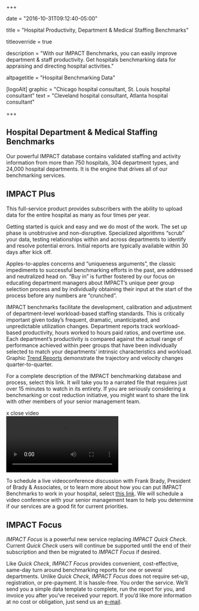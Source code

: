 +++

date = "2016-10-31T09:12:40-05:00"

title = "Hospital Productivity, Department & Medical Staffing Benchmarks"

titleoverride = true

description = "With our IMPACT Benchmarks, you can easily improve department & staff productivity. Get hospitals benchmarking data for appraising and directing hospital activities."

altpagetitle = "Hospital Benchmarking Data"

[logoAlt]
  graphic = "Chicago hospital consultant, St. Louis hospital consultant"
  text = "Cleveland hospital consultant, Atlanta hospital consultant"

+++

## Hospital Department & Medical Staffing Benchmarks

Our powerful IMPACT database contains validated staffing and activity information from more than 750 hospitals, 304 department types, and 24,000 hospital departments. It is the engine that drives all of our benchmarking services.

## IMPACT Plus

This full-service product provides subscribers with the ability to upload data for the entire hospital as many as four times per year.

Getting started is quick and easy and we do most of the work. The set up phase is unobtrusive and non-disruptive. Specialized algorithms “scrub” your data, testing relationships within and across departments to identify and resolve potential errors. Initial reports are typically available within 30 days after kick off.

Apples-to-apples concerns and “uniqueness arguments”, the classic impediments to successful benchmarking efforts in the past, are addressed and neutralized head on. “Buy in” is further fostered by our focus on educating department managers about IMPACT’s unique peer group selection process and by individually obtaining their input at the start of the process before any numbers are “crunched”.

IMPACT benchmarks facilitate the development, calibration and adjustment of department-level workload-based staffing standards. This is critically important given today’s frequent, dramatic, unanticipated, and unpredictable utilization changes. Department reports track workload-based productivity, hours worked to hours paid ratios, and overtime use. Each department’s productivity is compared against the actual range of performance achieved within peer groups that have been individually selected to match your departments’ intrinsic characteristics and workload. Graphic <a href="/pdfs/IMPACT_Quarterly_Trend_Report.pdf" target="_blank">Trend Reports</a> demonstrate the trajectory and velocity changes quarter-to-quarter.

For a complete description of the IMPACT benchmarking database and process, <span class="link" id="impact-intro-play-button">select this link</span>. It will take you to a narrated file that requires just over 15 minutes to watch in its entirety. If you are seriously considering a benchmarking or cost reduction initiative, you might want to share the link with other members of your senior management team.

<div class="video-wrapper">
  <div id="close-video-button" class="close-video-button">x <span>close video</span></div>
  <video id="impact-intro-video" src="/video/impact_introduction.mp4" controls></video>
</div>

To schedule a live videoconference discussion with Frank Brady, President of Brady & Associates, or to learn more about how you can put IMPACT Benchmarks to work in your hospital, select <a href="mailto:scheduling@bradyinc.com?Subject=Conference%20Schedule&amp;Body=Please%20schedule%20a%20telephone%20or%20videoconference%20to%20discuss%20IMPACT%E2%80%99s%20services%20in%20the%20context%20of%20our%20priorities.">this link</a>. We will schedule a video conference with your senior management team to help you determine if our services are a good fit for current priorities.

## IMPACT Focus

_IMPACT Focus_ is a powerful new service replacing _IMPACT Quick Check_. Current _Quick Check_ users will continue be supported until the end of their subscription and then be migrated to _IMPACT Focus_ if desired.

Like _Quick Check_, _IMPACT Focus_ provides convenient, cost-effective, same-day turn around benchmarking reports for one or several departments. Unlike _Quick Check_, _IMPACT Focus_ does not require set-up, registration, or pre-payment. It is hassle-free. You order the service. We’ll send you a simple data template to complete, run the report for you, and invoice you after you’ve received your report.  If you’d like more information at no cost or obligation, just send us an <a href="mailto:info@bradyinc.com?subject=IMPACT%20Focus%20Information%20Please">e-mail</a>.

<script src="/js/impact.js"></script>
